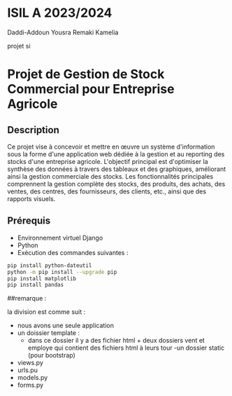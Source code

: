 # ISIL A 2023/2024
Daddi-Addoun Yousra
Remaki Kamelia

projet si



# Projet de Gestion de Stock Commercial pour Entreprise Agricole
## Description
Ce projet vise à concevoir et mettre en œuvre un système d'information sous la forme d'une
application web dédiée à la gestion et au reporting des stocks d'une entreprise agricole.
L'objectif principal est d'optimiser la synthèse des données à travers des tableaux et des
graphiques, améliorant ainsi la gestion commerciale des stocks. Les fonctionnalités
principales comprennent la gestion complète des stocks, des produits, des achats, des
ventes, des centres, des fournisseurs, des clients, etc., ainsi que des rapports visuels.
## Prérequis
- Environnement virtuel Django
- Python
- Exécution des commandes suivantes :
```bash
pip install python-dateutil
python -m pip install --upgrade pip
pip install matplotlib
pip install pandas
```
##remarque :

la division est comme suit : 
- nous avons une seule application 
- un doissier template :
   - dans ce dossier il y a des fichier html + deux dossiers vent et employe qui contient des fichiers html à leurs tour
-un dossier static (pour bootstrap)
- views.py
- urls.pu
- models.py
- forms.py

